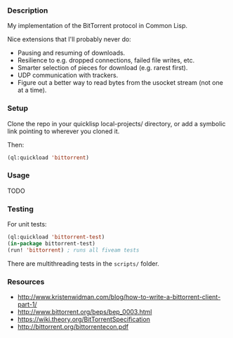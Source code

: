 ### Description
My implementation of the BitTorrent protocol in Common Lisp.

Nice extensions that I'll probably never do:

* Pausing and resuming of downloads.
* Resilience to e.g. dropped connections, failed file writes, etc.
* Smarter selection of pieces for download (e.g. rarest first).
* UDP communication with trackers.
* Figure out a better way to read bytes from the usocket stream (not one at a time).

### Setup
Clone the repo in your quicklisp local-projects/ directory, or add a symbolic link pointing to wherever you cloned it.

Then:

```lisp
(ql:quickload 'bittorrent)
```

### Usage
TODO

### Testing
For unit tests:

```lisp
(ql:quickload 'bittorrent-test)
(in-package bittorrent-test)
(run! 'bittorrent) ; runs all fiveam tests
```

There are multithreading tests in the `scripts/` folder.

### Resources
* <http://www.kristenwidman.com/blog/how-to-write-a-bittorrent-client-part-1/>
* <http://www.bittorrent.org/beps/bep_0003.html>
* <https://wiki.theory.org/BitTorrentSpecification>
* <http://bittorrent.org/bittorrentecon.pdf>